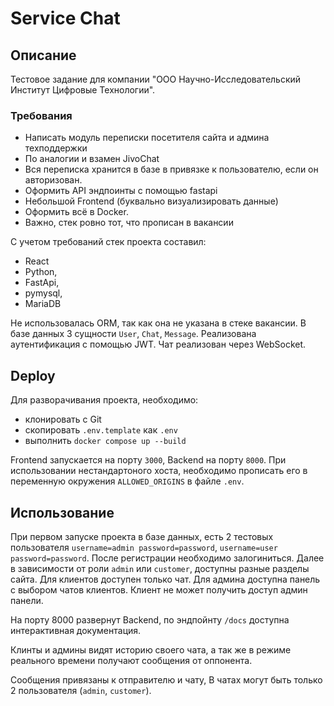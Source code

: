 # Service Chat

## Описание

Тестовое задание для компании 
"ООО Научно-Исследовательский Институт Цифровые Технологии".

### Требования
- Написать модуль переписки посетителя сайта и админа техподдержки
- По аналогии и взамен JivoChat
- Вся переписка хранится в базе в привязке к пользователю, если он авторизован.
- Оформить API эндпоинты с помощью fastapi
- Небольшой Frontend (буквально визуализировать данные)
- Оформить всё в Docker.
- Важно, стек ровно тот, что прописан в вакансии


С учетом требований стек проекта составил:
  - React
  - Python, 
  - FastApi, 
  - pymysql,
  - MariaDB

Не использовалась ORM, так как она не указана в стеке вакансии.
В базе данных 3 сущности `User`, `Chat`, `Message`.
Реализована аутентификация с помощью JWT.
Чат реализован через WebSocket.

## Deploy
Для разворачивания проекта, необходимо:
- клонировать с Git
- скопировать `.env.template` как `.env`
- выполнить `docker compose up --build`

Frontend запускается на порту `3000`, Backend на порту `8000`. 
При использовании нестандартоного хоста, необходимо прописать его в
переменную окружения `ALLOWED_ORIGINS` в файле `.env`.

## Использование
При первом запуске проекта в базе данных, есть 2 тестовых пользователя
`username=admin password=password`, `username=user password=password`.
После регистрации необходимо залогиниться. 
Далее в зависимости от роли `admin` или `customer`, доступны
разные разделы сайта.
Для клиентов доступен только чат.
Для админа доступна панель с выбором чатов клиентов.
Клиент не может получить доступ админ панели.

На порту 8000 развернут Backend, по эндпойнту `/docs` доступна интерактивная 
документация.

Клинты и админы видят историю своего чата, а так же в режиме реального
времени получают сообщения от оппонента.

Сообщения привязаны к отправителю и чату,
В чатах могут быть только 2 пользователя (`admin`, `customer`).